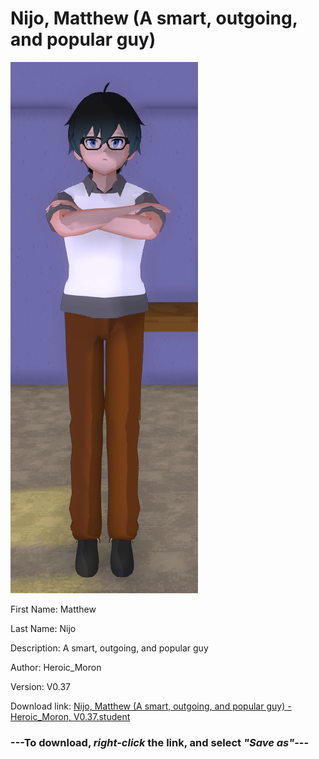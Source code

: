 # Nijo, Matthew (A smart, outgoing, and popular guy)

<img src = "https://raw.githubusercontent.com/Arbiter1223/Daigaku-Gurashi-Custom-Students/master/Students/Files/Nijo%2C%20Matthew%20(A%20smart%2C%20outgoing%2C%20and%20popular%20guy).png">

First Name: Matthew

Last Name: Nijo

Description: A smart, outgoing, and popular guy

Author: Heroic_Moron

Version: V0.37

Download link: <a href="https://raw.githubusercontent.com/Arbiter1223/Daigaku-Gurashi-Custom-Students/master/Students/Files/Nijo%2C%20Matthew%20(A%20smart%2C%20outgoing%2C%20and%20popular%20guy)%20-%20Heroic_Moron%2C%20V0.37.student">Nijo, Matthew (A smart, outgoing, and popular guy) - Heroic_Moron, V0.37.student</a>

### ---**To download, _right-click_ the link, and select _"Save as"_**---
